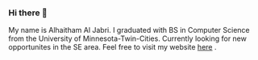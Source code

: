 ### Hi there 👋

My name is Alhaitham Al Jabri. I graduated with BS in Computer Science from the University of Minnesota-Twin-Cities. Currently looking for new opportunites in the SE area. Feel free to visit my website [here](https://jabri.dev/)
. 
